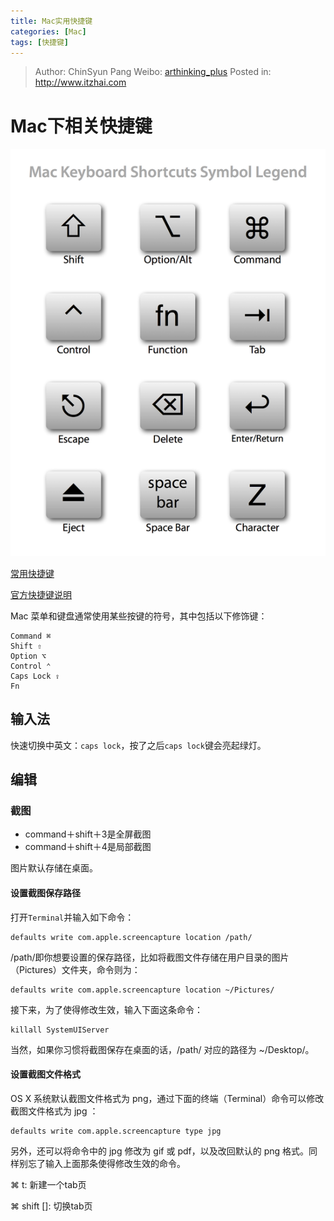 ```yaml
---
title: Mac实用快捷键
categories: [Mac]
tags: [快捷键]
---
```


> Author: ChinSyun Pang
> Weibo: [arthinking_plus](http://weibo.com/arthinkingplus)
> Posted in: http://www.itzhai.com

# Mac下相关快捷键
![](https://raw.githubusercontent.com/arthinking/informal-essay/master/images/2016/02/20160212-mac-shotcut-01.png)

[常用快捷键](https://www.zhihu.com/question/20021861)

[官方快捷键说明](https://support.apple.com/zh-cn/HT201236)

Mac 菜单和键盘通常使用某些按键的符号，其中包括以下修饰键：
```
Command ⌘
Shift ⇧
Option ⌥
Control ⌃
Caps Lock ⇪
Fn
```

## 输入法
快速切换中英文：`caps lock`，按了之后`caps lock`键会亮起绿灯。

## 编辑
### 截图

* command＋shift＋3是全屏截图
* command＋shift＋4是局部截图

图片默认存储在桌面。

#### 设置截图保存路径
打开`Terminal`并输入如下命令：
```
defaults write com.apple.screencapture location /path/
```
/path/即你想要设置的保存路径，比如将截图文件存储在用户目录的图片（Pictures）文件夹，命令则为：
```
defaults write com.apple.screencapture location ~/Pictures/
```

接下来，为了使得修改生效，输入下面这条命令：
```
killall SystemUIServer
```

当然，如果你习惯将截图保存在桌面的话，/path/ 对应的路径为 ~/Desktop/。

#### 设置截图文件格式

OS X 系统默认截图文件格式为 png，通过下面的终端（Terminal）命令可以修改截图文件格式为 jpg ：
```
defaults write com.apple.screencapture type jpg
```

另外，还可以将命令中的 jpg 修改为 gif 或 pdf，以及改回默认的 png 格式。同样别忘了输入上面那条使得修改生效的命令。

⌘ t: 新建一个tab页

⌘ shift []: 切换tab页


    

